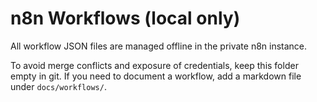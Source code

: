 # n8n Workflows (local only)

All workflow JSON files are managed offline in the private n8n instance.

To avoid merge conflicts and exposure of credentials, keep this folder empty in git.
If you need to document a workflow, add a markdown file under `docs/workflows/`.
